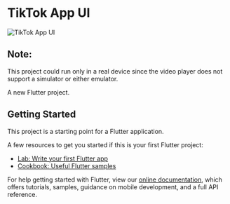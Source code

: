 # TikTok App UI

![TikTok App UI](https://user-images.githubusercontent.com/16510597/88754800-d5728b80-d189-11ea-862d-be294c22da84.jpg)

## Note:
 This project could run only in a real device since the video player does not support a simulator or either emulator.


A new Flutter project.

## Getting Started

This project is a starting point for a Flutter application.

A few resources to get you started if this is your first Flutter project:

- [Lab: Write your first Flutter app](https://flutter.dev/docs/get-started/codelab)
- [Cookbook: Useful Flutter samples](https://flutter.dev/docs/cookbook)

For help getting started with Flutter, view our
[online documentation](https://flutter.dev/docs), which offers tutorials,
samples, guidance on mobile development, and a full API reference.
